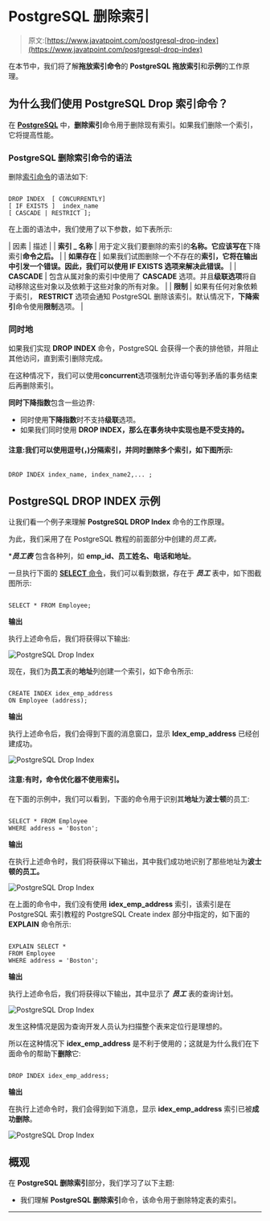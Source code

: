 # PostgreSQL 删除索引

> 原文:[https://www.javatpoint.com/postgresql-drop-index](https://www.javatpoint.com/postgresql-drop-index)

在本节中，我们将了解**拖放索引命令**的 **PostgreSQL 拖放索引**和**示例**的工作原理。

## 为什么我们使用 PostgreSQL Drop 索引命令？

在 **[PostgreSQL](https://www.javatpoint.com/postgresql-tutorial)** 中，**删除索引**命令用于删除现有索引。如果我们删除一个索引，它将提高性能。

### PostgreSQL 删除索引命令的语法

删除[索引命令](postgresql-indexes)的语法如下:

```

DROP INDEX  [ CONCURRENTLY]
[ IF EXISTS ]  index_name 
[ CASCADE | RESTRICT ];

```

在上面的语法中，我们使用了以下参数，如下表所示:

| 因素 | 描述 |
| **索引 _ 名称** | 用于定义我们要删除的索引的**名称。它应该写在**下降索引**命令之后。** |
| **如果存在** | 如果我们试图删除一个不存在的**索引，它将在输出中引发一个错误。因此，我们可以使用 **IF EXISTS** 选项来解决此错误。** |
| **CASCADE** | 包含从属对象的索引中使用了 **CASCADE** 选项。并且**级联选项**将自动移除这些对象以及依赖于这些对象的所有对象。 |
| **限制** | 如果有任何对象依赖于索引， **RESTRICT** 选项会通知 PostgreSQL 删除该索引。默认情况下，**下降索引**命令使用**限制**选项。 |

### 同时地

如果我们实现 **DROP INDEX** 命令，PostgreSQL 会获得一个表的排他锁，并阻止其他访问，直到索引删除完成。

在这种情况下，我们可以使用**concurrent**选项强制允许语句等到矛盾的事务结束后再删除索引。

**同时下降指数**包含一些边界:

*   同时使用**下降指数**时不支持**级联**选项。
*   如果我们同时使用 **DROP INDEX，那么在事务块中实现也是不受支持的。**

#### 注意:我们可以使用逗号(，)分隔索引，并同时删除多个索引，如下图所示:

```

DROP INDEX index_name, index_name2,... ;

```

## PostgreSQL DROP INDEX 示例

让我们看一个例子来理解 **PostgreSQL DROP Index** 命令的工作原理。

为此，我们采用了在 PostgreSQL 教程的前面部分中创建的*员工表。*

 ****员工表*** 包含各种列，如 **emp_id、员工姓名、电话和地址**。

一旦执行下面的 [**SELECT** 命令](https://www.javatpoint.com/postgresql-select)，我们可以看到数据，存在于 ***员工*** 表中，如下图截图所示:

```

SELECT * FROM Employee;

```

**输出**

执行上述命令后，我们将获得以下输出:

![PostgreSQL Drop Index](../Images/91795705d3cbca848bf43fd29e09ad09.png)

现在，我们为**员工**表的**地址**列创建一个索引，如下命令所示:

```

CREATE INDEX idex_emp_address 
ON Employee (address);

```

**输出**

执行上述命令后，我们会得到下面的消息窗口，显示 **Idex_emp_address** 已经创建成功。

![PostgreSQL Drop Index](../Images/852d8bb2a92b67368498e5634e0f92eb.png)

#### 注意:有时，命令优化器不使用索引。

在下面的示例中，我们可以看到，下面的命令用于识别其**地址**为**波士顿**的员工:

```

SELECT * FROM Employee
WHERE address = 'Boston';

```

**输出**

在执行上述命令时，我们将获得以下输出，其中我们成功地识别了那些地址为**波士顿的员工。**

![PostgreSQL Drop Index](../Images/723ed16e6c32a3a562151a88f44b0433.png)

在上面的命令中，我们没有使用 **idex_emp_address** 索引，该索引是在 PostgreSQL 索引教程的 PostgreSQL Create index 部分中指定的，如下面的 **EXPLAIN** 命令所示:

```

EXPLAIN SELECT *
FROM Employee
WHERE address = 'Boston';

```

**输出**

执行上述命令后，我们将获得以下输出，其中显示了 ***员工*** 表的查询计划。

![PostgreSQL Drop Index](../Images/b4a6b232707f28e111e4c2eb331f17cc.png)

发生这种情况是因为查询开发人员认为扫描整个表来定位行是理想的。

所以在这种情况下 **idex_emp_address** 是不利于使用的；这就是为什么我们在下面命令的帮助下**删除**它:

```

DROP INDEX idex_emp_address;

```

**输出**

在执行上述命令时，我们会得到如下消息，显示 **idex_emp_address** 索引已被**成功删除**。

![PostgreSQL Drop Index](../Images/f864f371ad820073fbd4a36262fdcdd7.png)

## 概观

在 **PostgreSQL 删除索引**部分，我们学习了以下主题:

*   我们理解 **PostgreSQL 删除索引**命令，该命令用于删除特定表的索引。

* * **